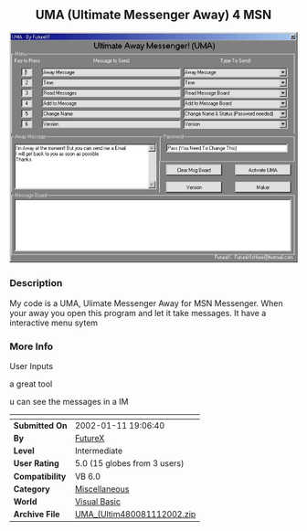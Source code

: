 ﻿<div align="center">

## UMA \(Ultimate Messenger Away\) 4 MSN

<img src="PIC20021111419472406.jpg">
</div>

### Description

My code is a UMA, Ulimate Messenger Away for MSN Messenger. When your away you open this program and let it take messages. It have a interactive menu sytem
 
### More Info
 
User Inputs

a great tool

u can see the messages in a IM


<span>             |<span>
---                |---
**Submitted On**   |2002-01-11 19:06:40
**By**             |[FutureX ](https://github.com/Planet-Source-Code/PSCIndex/blob/master/ByAuthor/futurex.md)
**Level**          |Intermediate
**User Rating**    |5.0 (15 globes from 3 users)
**Compatibility**  |VB 6\.0
**Category**       |[Miscellaneous](https://github.com/Planet-Source-Code/PSCIndex/blob/master/ByCategory/miscellaneous__1-1.md)
**World**          |[Visual Basic](https://github.com/Planet-Source-Code/PSCIndex/blob/master/ByWorld/visual-basic.md)
**Archive File**   |[UMA\_\(Ultim480081112002\.zip](https://github.com/Planet-Source-Code/futurex-uma-ultimate-messenger-away-4-msn__1-30698/archive/master.zip)








